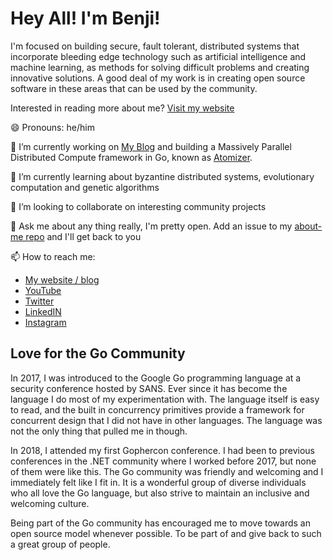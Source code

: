 <!--
**benjivesterby/benjivesterby** is a ✨ _special_ ✨ repository because its `README.md` (this file) appears on your GitHub profile.

Here are some ideas to get you started:

- 🔭 I’m currently working on ...
- 🌱 I’m currently learning ...
- 👯 I’m looking to collaborate on ...
- 🤔 I’m looking for help with ...
- 💬 Ask me about ...
- 📫 How to reach me: ...
- 😄 Pronouns: ...
- ⚡ Fun fact: ...
-->
# Hey All! I'm Benji!

I'm focused on building secure, fault tolerant, distributed systems that incorporate bleeding edge technology such as artificial intelligence and machine learning, as methods for solving difficult problems and creating innovative solutions. A good deal of my work is in creating open source software in these areas that can be used by the community.

Interested in reading more about me? [Visit my website](https://benjiv.com/about-me/)

😄 Pronouns: he/him

🔭 I’m currently working on [My Blog](https://benjiv.com) and building a Massively Parallel Distributed Compute framework in Go, known as [Atomizer](https://github.com/devnw/atomizer).

🌱 I’m currently learning about byzantine distributed systems, evolutionary computation and genetic algorithms

👯 I’m looking to collaborate on interesting community projects

💬 Ask me about any thing really, I'm pretty open. Add an issue to my [about-me repo](https://github.com/benjivesterby/benjivesterby) and I'll get back to you

📫 How to reach me:
* [My website / blog](https://benjiv.com)
* [YouTube](https://youtube.com/c/benjivesterby)
* [Twitter](https://twitter.com/benjivesterby)
* [LinkedIN](https://www.linkedin.com/in/benjaminvesterby/)
* [Instagram](https://www.instagram.com/benji.vesterby/)

## Love for the Go Community

In 2017, I was introduced to the Google Go programming language at a security conference hosted by SANS. Ever since it has become the language I do most of my experimentation with. The language itself is easy to read, and the built in concurrency primitives provide a framework for concurrent design that I did not have in other languages. The language was not the only thing that pulled me in though.

In 2018, I attended my first Gophercon conference. I had been to previous conferences in the .NET community where I worked before 2017, but none of them were like this. The Go community was friendly and welcoming and I immediately felt like I fit in. It is a wonderful group of diverse individuals who all love the Go language, but also strive to maintain an inclusive and welcoming culture.

Being part of the Go community has encouraged me to move towards an open source model whenever possible. To be part of and give back to such a great group of people.
